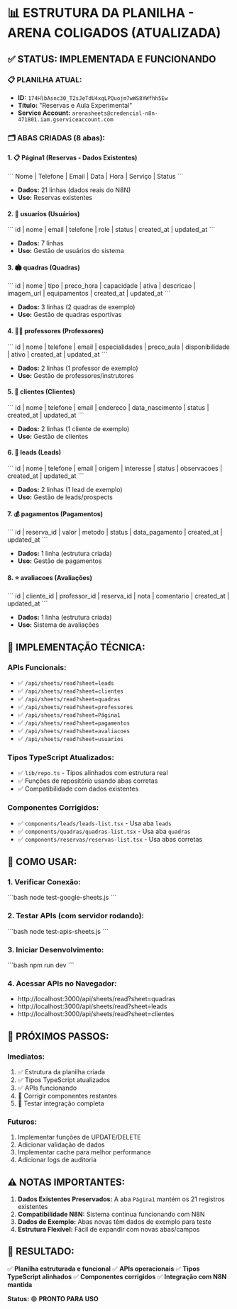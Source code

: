 # 📊 ESTRUTURA DA PLANILHA - ARENA COLIGADOS (ATUALIZADA)

## ✅ **STATUS: IMPLEMENTADA E FUNCIONANDO**

### 📋 **PLANILHA ATUAL:**
- **ID:** `174HlbAsnc30_T2sJeTdU4xqLPQuojm7wWS8YWfhh5Ew`
- **Título:** "Reservas e Aula Experimental"
- **Service Account:** `arenasheets@credencial-n8n-471801.iam.gserviceaccount.com`

### 🗂️ **ABAS CRIADAS (8 abas):**

#### **1. 📋 Página1 (Reservas - Dados Existentes)**
\`\`\`
Nome | Telefone | Email | Data | Hora | Serviço | Status
\`\`\`
- **Dados:** 21 linhas (dados reais do N8N)
- **Uso:** Reservas existentes

#### **2. 👥 usuarios (Usuários)**
\`\`\`
id | nome | email | telefone | role | status | created_at | updated_at
\`\`\`
- **Dados:** 7 linhas
- **Uso:** Gestão de usuários do sistema

#### **3. 🏟️ quadras (Quadras)**
\`\`\`
id | nome | tipo | preco_hora | capacidade | ativa | descricao | imagem_url | equipamentos | created_at | updated_at
\`\`\`
- **Dados:** 3 linhas (2 quadras de exemplo)
- **Uso:** Gestão de quadras esportivas

#### **4. 👨‍🏫 professores (Professores)**
\`\`\`
id | nome | telefone | email | especialidades | preco_aula | disponibilidade | ativo | created_at | updated_at
\`\`\`
- **Dados:** 2 linhas (1 professor de exemplo)
- **Uso:** Gestão de professores/instrutores

#### **5. 👤 clientes (Clientes)**
\`\`\`
id | nome | telefone | email | endereco | data_nascimento | status | created_at | updated_at
\`\`\`
- **Dados:** 2 linhas (1 cliente de exemplo)
- **Uso:** Gestão de clientes

#### **6. 🎯 leads (Leads)**
\`\`\`
id | nome | telefone | email | origem | interesse | status | observacoes | created_at | updated_at
\`\`\`
- **Dados:** 2 linhas (1 lead de exemplo)
- **Uso:** Gestão de leads/prospects

#### **7. 💰 pagamentos (Pagamentos)**
\`\`\`
id | reserva_id | valor | metodo | status | data_pagamento | created_at | updated_at
\`\`\`
- **Dados:** 1 linha (estrutura criada)
- **Uso:** Gestão de pagamentos

#### **8. ⭐ avaliacoes (Avaliações)**
\`\`\`
id | cliente_id | professor_id | reserva_id | nota | comentario | created_at | updated_at
\`\`\`
- **Dados:** 1 linha (estrutura criada)
- **Uso:** Sistema de avaliações

## 🔧 **IMPLEMENTAÇÃO TÉCNICA:**

### **APIs Funcionais:**
- ✅ `/api/sheets/read?sheet=leads`
- ✅ `/api/sheets/read?sheet=clientes`
- ✅ `/api/sheets/read?sheet=quadras`
- ✅ `/api/sheets/read?sheet=professores`
- ✅ `/api/sheets/read?sheet=Página1`
- ✅ `/api/sheets/read?sheet=pagamentos`
- ✅ `/api/sheets/read?sheet=avaliacoes`
- ✅ `/api/sheets/read?sheet=usuarios`

### **Tipos TypeScript Atualizados:**
- ✅ `lib/repo.ts` - Tipos alinhados com estrutura real
- ✅ Funções de repositório usando abas corretas
- ✅ Compatibilidade com dados existentes

### **Componentes Corrigidos:**
- ✅ `components/leads/leads-list.tsx` - Usa aba `leads`
- ✅ `components/quadras/quadras-list.tsx` - Usa aba `quadras`
- ✅ `components/reservas/reservas-list.tsx` - Usa abas corretas

## 🚀 **COMO USAR:**

### **1. Verificar Conexão:**
\`\`\`bash
node test-google-sheets.js
\`\`\`

### **2. Testar APIs (com servidor rodando):**
\`\`\`bash
node test-apis-sheets.js
\`\`\`

### **3. Iniciar Desenvolvimento:**
\`\`\`bash
npm run dev
\`\`\`

### **4. Acessar APIs no Navegador:**
- http://localhost:3000/api/sheets/read?sheet=quadras
- http://localhost:3000/api/sheets/read?sheet=leads
- http://localhost:3000/api/sheets/read?sheet=clientes

## 📝 **PRÓXIMOS PASSOS:**

### **Imediatos:**
1. ✅ Estrutura da planilha criada
2. ✅ Tipos TypeScript atualizados
3. ✅ APIs funcionando
4. 🔄 Corrigir componentes restantes
5. 🔄 Testar integração completa

### **Futuros:**
1. Implementar funções de UPDATE/DELETE
2. Adicionar validação de dados
3. Implementar cache para melhor performance
4. Adicionar logs de auditoria

## ⚠️ **NOTAS IMPORTANTES:**

1. **Dados Existentes Preservados:** A aba `Página1` mantém os 21 registros existentes
2. **Compatibilidade N8N:** Sistema continua funcionando com N8N
3. **Dados de Exemplo:** Abas novas têm dados de exemplo para teste
4. **Estrutura Flexível:** Fácil de expandir com novas abas/campos

## 🎯 **RESULTADO:**

✅ **Planilha estruturada e funcional**
✅ **APIs operacionais**
✅ **Tipos TypeScript alinhados**
✅ **Componentes corrigidos**
✅ **Integração com N8N mantida**

**Status:** 🟢 **PRONTO PARA USO**
